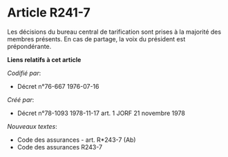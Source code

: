 # Article R241-7

Les décisions du bureau central de tarification sont prises à la majorité des membres présents. En cas de partage, la voix du
président est prépondérante.

**Liens relatifs à cet article**

_Codifié par_:

  - Décret n°76-667 1976-07-16

_Créé par_:

  - Décret n°78-1093 1978-11-17 art. 1 JORF 21 novembre 1978

_Nouveaux textes_:

  - Code des assurances - art. R*243-7 (Ab)
  - Code des assurances R243-7
